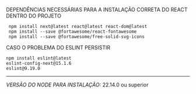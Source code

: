 DEPENDÊNCIAS NECESSÁRIAS PARA A INSTALAÇÃO CORRETA DO REACT DENTRO DO PROJETO 

     npm install next@latest react@latest react-dom@latest
     npm install --save @fortawesome/react-fontawesome
     npm install --save @fortawesome/free-solid-svg-icons


CASO O PROBLEMA DO ESLINT PERSISTIR

    npm install eslint@latest
    eslint-config-next@15.1.6
    eslint@9.19.0

---------------------------------------------------------------------------------------
*VERSÃO DO NODE PARA INSTALAÇÃO:*
    22.14.0 ou superior




